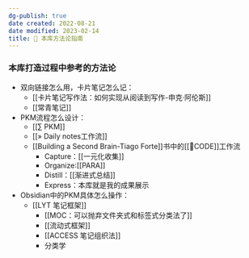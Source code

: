 ```yaml
---
dg-publish: true
date created: 2022-08-21
date modified: 2023-02-14
title: 🍫 本库方法论指南
---
```


### 本库打造过程中参考的方法论

- 双向链接怎么用，卡片笔记怎么记：
	- [[卡片笔记写作法：如何实现从阅读到写作-申克·阿伦斯]]
	- [[常青笔记]]
- PKM流程怎么设计：
	- [[∑ PKM]]
	- [[» Daily notes工作流]]
	- [[Building a Second Brain-Tiago Forte]]书中的[[🔡CODE]]工作流
		- Capture：[[一元化收集]]
		- Organize:[[PARA]]
		- Distill：[[渐进式总结]]
		- Express：本库就是我的成果展示
- Obsidian中的PKM具体怎么操作：
	- [[LYT 笔记框架]]
		- [[MOC：可以抛弃文件夹式和标签式分类法了]]
		- [[流动式框架]]
		- [[ACCESS 笔记组织法]]
		- 分类学
